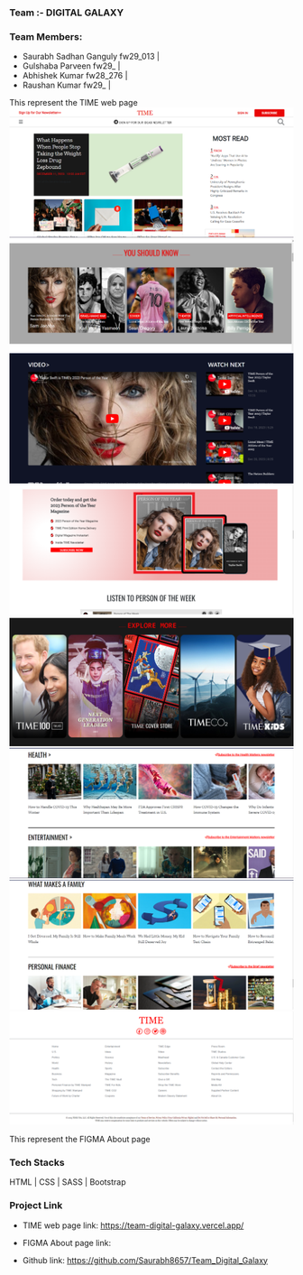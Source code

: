 
### Team :- DIGITAL GALAXY

### Team Members:
- Saurabh Sadhan Ganguly fw29_013 |
- Gulshaba Parveen fw29_ |
- Abhishek Kumar fw28_276 |
- Raushan Kumar fw29_ |

This represent the TIME web page 
<img src="/Page_looks/1.png" alt="" />
<img src="/Page_looks/2.png" alt="" />
<img src="/Page_looks/3.png" alt="" />
<img src="/Page_looks/4.png" alt="" />
<img src="/Page_looks/5.png" alt="" />
<img src="/Page_looks/6.png" alt="" />
<img src="/Page_looks/7.png" alt="" />
<img src="/Page_looks/8.png" alt="" />

This represent the FIGMA About page



### Tech Stacks

HTML | CSS | SASS | Bootstrap

### Project Link

- TIME web page link: https://team-digital-galaxy.vercel.app/
- FIGMA About page link: 

- Github link: https://github.com/Saurabh8657/Team_Digital_Galaxy
